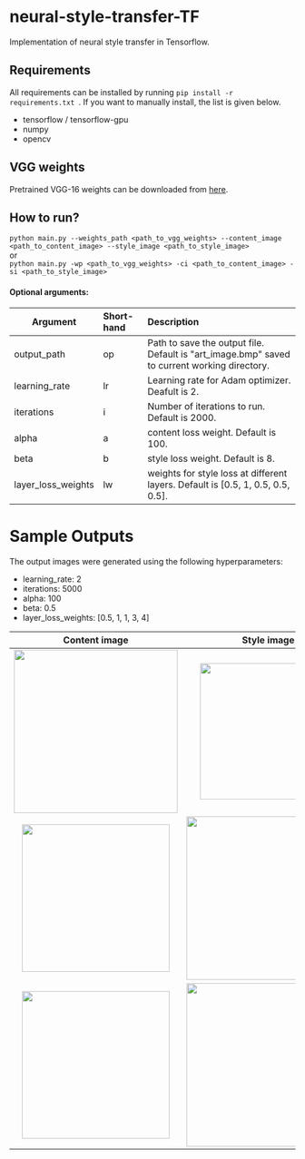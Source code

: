 # neural-style-transfer-TF
Implementation of neural style transfer in Tensorflow.

## Requirements
All requirements can be installed by running ```pip install -r requirements.txt ```. If you want to manually install, the list is given below.  
  
- tensorflow / tensorflow-gpu  
- numpy  
- opencv  

## VGG weights
Pretrained VGG-16 weights can be downloaded from [here](https://drive.google.com/open?id=1Sho_UN8SnKRVy20B-B2BXqAN6e9tvTPS).

## How to run?
```python main.py --weights_path <path_to_vgg_weights> --content_image <path_to_content_image> --style_image <path_to_style_image> ```  
or  
```python main.py -wp <path_to_vgg_weights> -ci <path_to_content_image> -si <path_to_style_image> ```  

#### Optional arguments:

| Argument      | Short-hand  | Description  |
| ------------- |:------------|:------------|
| output_path   | op          | Path to save the output file. Default is "art_image.bmp" saved to current working directory. |
| learning_rate | lr          | Learning rate for Adam optimizer. Deafult is 2.                                          |
| iterations    | i           | Number of iterations to run. Default is 2000.                                            |
| alpha         | a           | content loss weight. Default is 100.                                                     |         
| beta          | b           | style loss weight. Default is 8.                                                         |
| layer_loss_weights| lw      | weights for style loss at different layers. Default is [0.5, 1, 0.5, 0.5, 0.5].          |       

# Sample Outputs 
The output images were generated using the following hyperparameters:  
- learning_rate: 2 
- iterations: 5000
- alpha: 100
- beta: 0.5 
- layer_loss_weights: [0.5, 1, 1, 3, 4]

Content image           |  Style image | Output image |
:-------------------------:|:-------------------------:|:----------------------:|
<img src="https://user-images.githubusercontent.com/38666732/44138918-1b104800-a093-11e8-88a1-0e322e3ea765.jpg" width="288"> |<img src="https://user-images.githubusercontent.com/38666732/44139589-181d9b32-a095-11e8-8a0d-4e4376ebd3a2.jpg" width="240">  |  <img src="https://user-images.githubusercontent.com/38666732/44139576-14371570-a095-11e8-9073-fd73b11baa40.png" width="288"> |
<img src="https://user-images.githubusercontent.com/38666732/44139678-6752e072-a095-11e8-84ed-184d614e19e2.jpg" width="260"> |<img src="https://user-images.githubusercontent.com/38666732/44139679-68ea27d8-a095-11e8-98c2-bb7c33db7039.jpg" width="288">  |  <img src="https://user-images.githubusercontent.com/38666732/44139688-6f06caa4-a095-11e8-98aa-22c7b71c24b7.png" width="288"> |
<img src="https://user-images.githubusercontent.com/38666732/44140316-52457c2e-a097-11e8-8fa8-19ee15eaafdf.JPG" width="260"> |<img src="https://user-images.githubusercontent.com/38666732/44140318-54894e84-a097-11e8-8ba4-0f26ccd3806d.jpg" width="288">  |  <img src="https://user-images.githubusercontent.com/38666732/44140341-689a279a-a097-11e8-88d0-29e0f28627cc.png" width="288"> |

